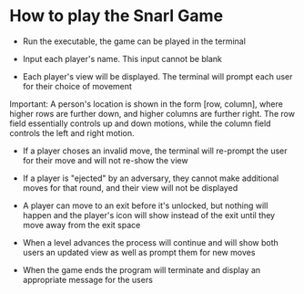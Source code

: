 # How to play the Snarl Game

- Run the executable, the game can be played in the terminal

- Input each player's name. This input cannot be blank

- Each player's view will be displayed. The terminal will prompt each user for their choice of movement

Important: A person's location is shown in the form [row, column], where higher rows are further down, and higher columns are further right. The row field essentially controls up and down motions, while the column field controls the left and right motion.

- If a player choses an invalid move, the terminal will re-prompt the user for their move and will not re-show the view

- If a player is "ejected" by an adversary, they cannot make additional moves for that round, and their view will not be displayed

- A player can move to an exit before it's unlocked, but nothing will happen and the player's icon will show instead of the exit until they move away from the exit space

- When a level advances the process will continue and will show both users an updated view as well as prompt them for new moves

- When the game ends the program will terminate and display an appropriate message for the users